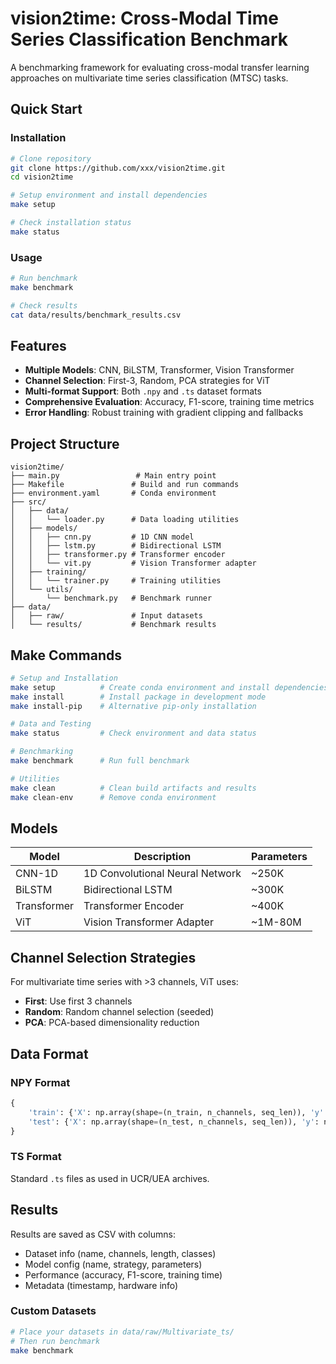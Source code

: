 # vision2time: Cross-Modal Time Series Classification Benchmark

A benchmarking framework for evaluating cross-modal transfer learning approaches on multivariate time series classification (MTSC) tasks.

## Quick Start

### Installation

```bash
# Clone repository
git clone https://github.com/xxx/vision2time.git 
cd vision2time

# Setup environment and install dependencies
make setup

# Check installation status
make status
```

### Usage

```bash
# Run benchmark
make benchmark

# Check results
cat data/results/benchmark_results.csv
```

## Features

- **Multiple Models**: CNN, BiLSTM, Transformer, Vision Transformer
- **Channel Selection**: First-3, Random, PCA strategies for ViT
- **Multi-format Support**: Both `.npy` and `.ts` dataset formats
- **Comprehensive Evaluation**: Accuracy, F1-score, training time metrics
- **Error Handling**: Robust training with gradient clipping and fallbacks

## Project Structure

```
vision2time/
├── main.py                 # Main entry point
├── Makefile               # Build and run commands
├── environment.yaml       # Conda environment
├── src/
│   ├── data/
│   │   └── loader.py      # Data loading utilities
│   ├── models/
│   │   ├── cnn.py         # 1D CNN model
│   │   ├── lstm.py        # Bidirectional LSTM
│   │   ├── transformer.py # Transformer encoder
│   │   └── vit.py         # Vision Transformer adapter
│   ├── training/
│   │   └── trainer.py     # Training utilities
│   └── utils/
│       └── benchmark.py   # Benchmark runner
├── data/
│   ├── raw/               # Input datasets
│   └── results/           # Benchmark results
```

## Make Commands

```bash
# Setup and Installation
make setup          # Create conda environment and install dependencies
make install        # Install package in development mode
make install-pip    # Alternative pip-only installation

# Data and Testing
make status         # Check environment and data status

# Benchmarking
make benchmark      # Run full benchmark

# Utilities
make clean          # Clean build artifacts and results
make clean-env      # Remove conda environment
```

## Models

| Model | Description | Parameters |
|-------|-------------|------------|
| CNN-1D | 1D Convolutional Neural Network | ~250K |
| BiLSTM | Bidirectional LSTM | ~300K |
| Transformer | Transformer Encoder | ~400K |
| ViT | Vision Transformer Adapter | ~1M-80M |

## Channel Selection Strategies

For multivariate time series with >3 channels, ViT uses:

- **First**: Use first 3 channels
- **Random**: Random channel selection (seeded)
- **PCA**: PCA-based dimensionality reduction

## Data Format

### NPY Format
```python
{
    'train': {'X': np.array(shape=(n_train, n_channels, seq_len)), 'y': np.array(shape=(n_train,))},
    'test': {'X': np.array(shape=(n_test, n_channels, seq_len)), 'y': np.array(shape=(n_test,))}
}
```

### TS Format
Standard `.ts` files as used in UCR/UEA archives.

## Results

Results are saved as CSV with columns:
- Dataset info (name, channels, length, classes)
- Model config (name, strategy, parameters)
- Performance (accuracy, F1-score, training time)
- Metadata (timestamp, hardware info)

### Custom Datasets
```bash
# Place your datasets in data/raw/Multivariate_ts/
# Then run benchmark
make benchmark
```
